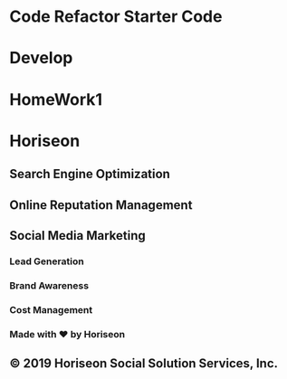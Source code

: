 # Code Refactor Starter Code
# Develop
# HomeWork1
# Horiseon

## Search Engine Optimization
## Online Reputation Management
## Social Media Marketing

### Lead Generation
### Brand Awareness
### Cost Management
### Made with ❤️️ by Horiseon

## © 2019 Horiseon Social Solution Services, Inc.